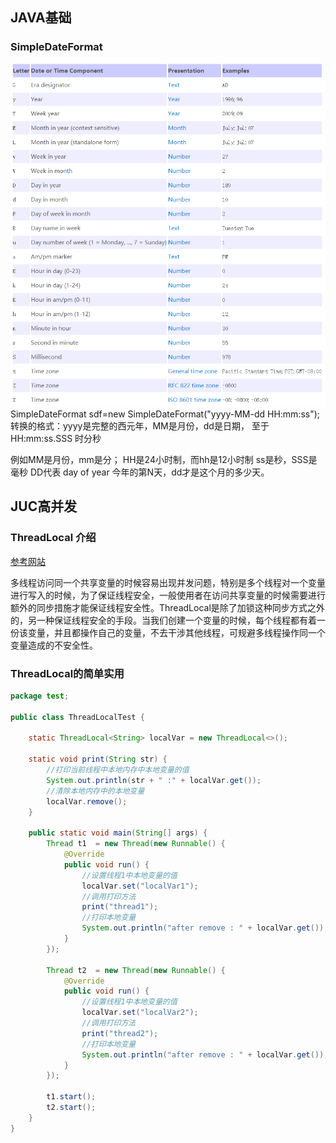 ## JAVA基础
### SimpleDateFormat
![SimpleDateFormat格式](../images/image.png)
SimpleDateFormat sdf=new SimpleDateFormat("yyyy-MM-dd HH:mm:ss"); 
转换的格式：yyyy是完整的西元年，MM是月份，dd是日期， 至于HH:mm:ss.SSS 时分秒

例如MM是月份，mm是分；
HH是24小时制，而hh是12小时制 
ss是秒，SSS是毫秒
DD代表 day of year  今年的第N天，dd才是这个月的多少天。

## JUC高并发
### ThreadLocal 介绍

[参考网站](https://www.cnblogs.com/fsmly/p/11020641.html)

多线程访问同一个共享变量的时候容易出现并发问题，特别是多个线程对一个变量进行写入的时候，为了保证线程安全，一般使用者在访问共享变量的时候需要进行额外的同步措施才能保证线程安全性。ThreadLocal是除了加锁这种同步方式之外的，另一种保证线程安全的手段。当我们创建一个变量的时候，每个线程都有着一份该变量，并且都操作自己的变量，不去干涉其他线程，可规避多线程操作同一个变量造成的不安全性。

### ThreadLocal的简单实用

~~~java
package test;

public class ThreadLocalTest {

    static ThreadLocal<String> localVar = new ThreadLocal<>();

    static void print(String str) {
        //打印当前线程中本地内存中本地变量的值
        System.out.println(str + " :" + localVar.get());
        //清除本地内存中的本地变量
        localVar.remove();
    }

    public static void main(String[] args) {
        Thread t1  = new Thread(new Runnable() {
            @Override
            public void run() {
                //设置线程1中本地变量的值
                localVar.set("localVar1");
                //调用打印方法
                print("thread1");
                //打印本地变量
                System.out.println("after remove : " + localVar.get());
            }
        });

        Thread t2  = new Thread(new Runnable() {
            @Override
            public void run() {
                //设置线程1中本地变量的值
                localVar.set("localVar2");
                //调用打印方法
                print("thread2");
                //打印本地变量
                System.out.println("after remove : " + localVar.get());
            }
        });

        t1.start();
        t2.start();
    }
}
~~~

